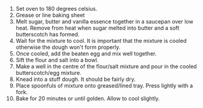1. Set oven to 180 degrees celsius.
2. Grease or line baking sheet
3. Melt sugar, butter and vanilla essence together in a saucepan over low heat. Remove from heat when sugar melted into butter and a soft butterscotch has formed.
4. Wait for the mixture to cool. It is important that the mixture is cooled otherwise the dough won't form properly.
5. Once cooled, add the beaten egg and mix well together.
6. Sift the flour and salt into a bowl.
7. Make a well in the centre of the flour/salt mixture and pour in the cooled butterscotch/egg mixture.
8. Knead into a stuff dough. It should be fairly dry.
9. Place spoonfuls of mixture onto greased/lined tray. Press lightly with a fork.
10. Bake for 20 minutes or until golden. Allow to cool slightly.
